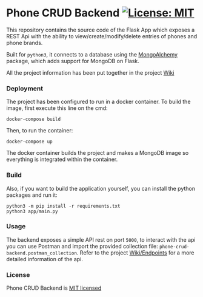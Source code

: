 # Phone CRUD Backend [![License: MIT](https://img.shields.io/badge/License-MIT-yellow.svg)](https://opensource.org/licenses/MIT)

This repository contains the source code of the Flask App which exposes a REST Api with the ability to view/create/modify/delete entries of phones and phone brands. 

Built for `python3`, it connects to a database using the [MongoAlchemy](https://pythonhosted.org/Flask-MongoAlchemy/) package, which adds support for MongoDB on Flask. 

All the project information has been put together in the project [Wiki](https://github.com/balb0x/phone-crud-backend/wiki) 

### Deployment

The project has been configured to run in a docker container. To build the image, first execute this line on the cmd:

```
docker-compose build
```

Then, to run the container:

```
docker-compose up
```

The docker container builds the project and makes a MongoDB image so everything is integrated within the container.

### Build

Also, if you want to build the application yourself, you can install the python packages and run it:

```
python3 -m pip install -r requirements.txt
python3 app/main.py
```

### Usage

The backend exposes a simple API rest on port `5000`, to interact with the api you can use Postman and import the provided collection file: `phone-crud-backend.postman_collection`.
Refer to the project [Wiki/Endpoints](https://github.com/balb0x/phone-crud-backend/wiki/Endpoints) for a more detailed information of the api. 


### License

Phone CRUD Backend is [MIT licensed](./LICENSE)